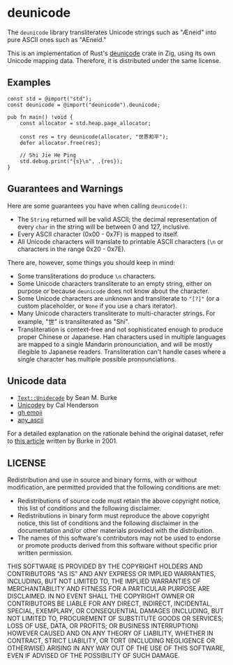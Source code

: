 # deunicode

The `deunicode` library transliterates Unicode strings such as "Æneid" into pure
ASCII ones such as "AEneid."

This is an implementation of Rust's [deunicode](https://github.com/kornelski/deunicode) crate in Zig, using its own Unicode mapping data. Therefore, it is distributed under the same license.

## Examples

```zig
const std = @import("std");
const deunicode = @import("deunicode").deunicode;

pub fn main() !void {
    const allocator = std.heap.page_allocator;

    const res = try deunicode(allocator, "世界和平");
    defer allocator.free(res);

    // Shi Jie He Ping
    std.debug.print("{s}\n", .{res});
}
```

## Guarantees and Warnings

Here are some guarantees you have when calling `deunicode()`:

- The `String` returned will be valid ASCII; the decimal representation of
  every `char` in the string will be between 0 and 127, inclusive.
- Every ASCII character (0x00 - 0x7F) is mapped to itself.
- All Unicode characters will translate to printable ASCII characters
  (`\n` or characters in the range 0x20 - 0x7E).

There are, however, some things you should keep in mind:

- Some transliterations do produce `\n` characters.
- Some Unicode characters transliterate to an empty string, either on purpose
  or because `deunicode` does not know about the character.
- Some Unicode characters are unknown and transliterate to `"[?]"`
  (or a custom placeholder, or `None` if you use a chars iterator).
- Many Unicode characters transliterate to multi-character strings. For
  example, "世" is transliterated as "Shi".
- Transliteration is context-free and not sophisticated enough to produce proper Chinese or Japanese.
  Han characters used in multiple languages are mapped to a single Mandarin pronounciation,
  and will be mostly illegible to Japanese readers. Transliteration can't
  handle cases where a single character has multiple possible pronounciations.

## Unicode data

- [`Text::Unidecode`](http://search.cpan.org/~sburke/Text-Unidecode-1.30/lib/Text/Unidecode.pm) by Sean M. Burke
- [Unicodey](https://unicodey.com) by Cal Henderson
- [gh emoji](https://lib.rs/gh-emoji)
- [any_ascii](https://anyascii.com/)

For a detailed explanation on the rationale behind the original
dataset, refer to [this article](http://interglacial.com/~sburke/tpj/as_html/tpj22.html) written
by Burke in 2001.

## LICENSE

Redistribution and use in source and binary forms, with or without modification,
are permitted provided that the following conditions are met:

- Redistributions of source code must retain the above copyright notice, this
  list of conditions and the following disclaimer.
- Redistributions in binary form must reproduce the above copyright notice,
  this list of conditions and the following disclaimer in the documentation
  and/or other materials provided with the distribution.
- The names of this software's contributors may not be used to endorse or
  promote products derived from this software without specific prior written
  permission.

THIS SOFTWARE IS PROVIDED BY THE COPYRIGHT HOLDERS AND CONTRIBUTORS "AS IS" AND
ANY EXPRESS OR IMPLIED WARRANTIES, INCLUDING, BUT NOT LIMITED TO, THE IMPLIED
WARRANTIES OF MERCHANTABILITY AND FITNESS FOR A PARTICULAR PURPOSE ARE
DISCLAIMED. IN NO EVENT SHALL THE COPYRIGHT OWNER OR CONTRIBUTORS BE LIABLE FOR
ANY DIRECT, INDIRECT, INCIDENTAL, SPECIAL, EXEMPLARY, OR CONSEQUENTIAL DAMAGES
(INCLUDING, BUT NOT LIMITED TO, PROCUREMENT OF SUBSTITUTE GOODS OR SERVICES;
LOSS OF USE, DATA, OR PROFITS; OR BUSINESS INTERRUPTION) HOWEVER CAUSED AND ON
ANY THEORY OF LIABILITY, WHETHER IN CONTRACT, STRICT LIABILITY, OR TORT
(INCLUDING NEGLIGENCE OR OTHERWISE) ARISING IN ANY WAY OUT OF THE USE OF THIS
SOFTWARE, EVEN IF ADVISED OF THE POSSIBILITY OF SUCH DAMAGE.
